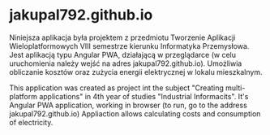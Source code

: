 # jakupal792.github.io
Niniejsza aplikacja była projektem z przedmiotu Tworzenie Aplikacji Wieloplatformowych VIII semestrze kierunku Informatyka Przemysłowa. 
Jest aplikacją typu Angular PWA, działającą w przeglądarce (w celu uruchomienia należy wejść na adres jakupal792.github.io). 
Umożliwia obliczanie kosztów oraz zużycia energii elektrycznej w lokalu mieszkalnym.

This application was created as project int the subject "Creating multi-platform applications" in 4th year of studies "Industrial Informacits". 
It's Angular PWA application, working in browser (to run, go to the address jakupal792.github.io)
Appliaction allows calculating costs and consumption of electricity.
